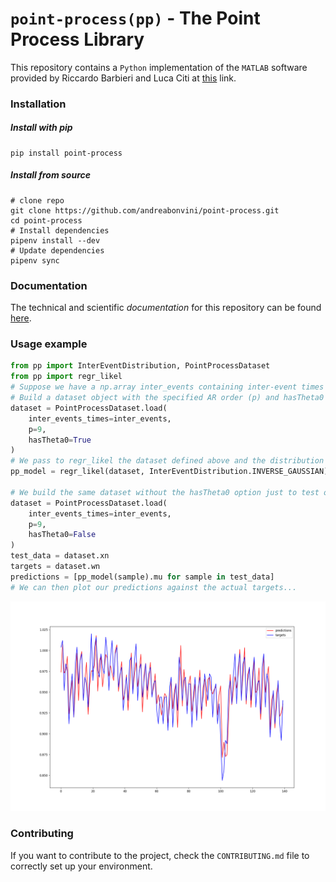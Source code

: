 # `point-process(pp)` - The Point Process Library

This repository contains a `Python` implementation of the `MATLAB` software provided by Riccardo Barbieri and Luca Citi at [this](http://users.neurostat.mit.edu/barbieri/pphrv) link.

### Installation

##### Install with pip

```
pip install point-process
```

##### Install from source

```
# clone repo
git clone https://github.com/andreabonvini/point-process.git
cd point-process
# Install dependencies
pipenv install --dev
# Update dependencies
pipenv sync
```

### Documentation

The technical and scientific *documentation* for this repository can be found [here](https://andreabonvini.github.io/pplib/).

### Usage example

```python
from pp import InterEventDistribution, PointProcessDataset
from pp import regr_likel
# Suppose we have a np.array inter_events containing inter-event times expressed in seconds.
# Build a dataset object with the specified AR order (p) and hasTheta0 option (if we want to account for the bias)
dataset = PointProcessDataset.load(
    inter_events_times=inter_events,
    p=9,
    hasTheta0=True
)
# We pass to regr_likel the dataset defined above and the distribution we want to fit 
pp_model = regr_likel(dataset, InterEventDistribution.INVERSE_GAUSSIAN)

# We build the same dataset without the hasTheta0 option just to test our model:
dataset = PointProcessDataset.load(
    inter_events_times=inter_events,
    p=9,
    hasTheta0=False
)
test_data = dataset.xn
targets = dataset.wn
predictions = [pp_model(sample).mu for sample in test_data]
# We can then plot our predictions against the actual targets...
```

![](docs/images/plot.png)

### Contributing

If you want to contribute to the project, check the `CONTRIBUTING.md` file to correctly set up your environment.
